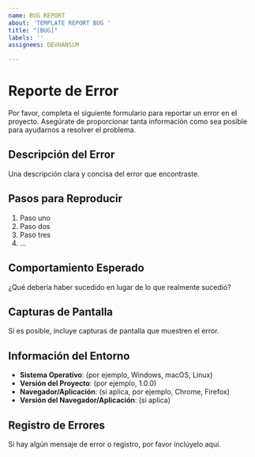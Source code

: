 ```yaml
---
name: BUG REPORT
about: 'TEMPLATE REPORT BUG '
title: "[BUG]"
labels: ''
assignees: DEVHANSLM

---
```


# Reporte de Error

Por favor, completa el siguiente formulario para reportar un error en el proyecto. Asegúrate de proporcionar tanta información como sea posible para ayudarnos a resolver el problema.

## Descripción del Error

Una descripción clara y concisa del error que encontraste.

## Pasos para Reproducir

1. Paso uno
2. Paso dos
3. Paso tres
4. ...

## Comportamiento Esperado

¿Qué debería haber sucedido en lugar de lo que realmente sucedió?

## Capturas de Pantalla

Si es posible, incluye capturas de pantalla que muestren el error.

## Información del Entorno

- **Sistema Operativo**: (por ejemplo, Windows, macOS, Linux)
- **Versión del Proyecto**: (por ejemplo, 1.0.0)
- **Navegador/Aplicación**: (si aplica, por ejemplo, Chrome, Firefox)
- **Versión del Navegador/Aplicación**: (si aplica)

## Registro de Errores

Si hay algún mensaje de error o registro, por favor inclúyelo aquí.
